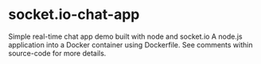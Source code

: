 # socket.io-chat-app
Simple real-time chat app demo built with node and socket.io
A node.js application into a Docker container using Dockerfile.
See comments within source-code for more details.
